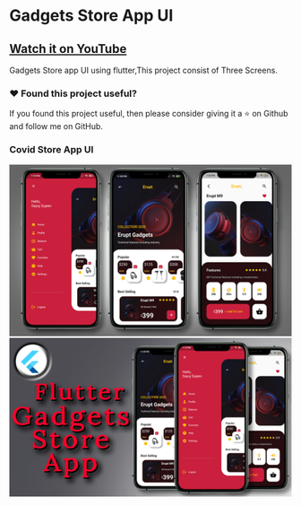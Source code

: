 # Gadgets Store App UI

## [Watch it on YouTube](https://www.youtube.com/watch?v=QCFgrZyt86M)


Gadgets Store app UI using flutter,This project consist of Three Screens.

### :heart: Found this project useful?

If you found this project useful, then please consider giving it a :star: on Github and follow me on GitHub.

### Covid Store App UI

![App UI](/gadgetsallscr.png)
![App UI](/gadgetsthumb.png)

